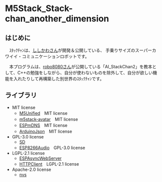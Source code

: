 # M5Stack_Stack-chan_another_dimension

## はじめに

　ｽﾀｯｸﾁｬﾝは、[ししかわさん](https://twitter.com/stack_chan)が開発＆公開している、 手乗りサイズのスーパーカワイイ・コミュニケーションロボットです。

　本プログラムは、[robo8080さん](https://github.com/robo8080/AI_StackChan2)が公開している「AI_StackChan2」を教本として、C++の勉強をしながら、自分が使わないものを除外して、自分が欲しい機能を入れたりして再構築した別世界のｽﾀｯｸﾁｬﾝです。

## ライブラリ

- MIT license
  - [M5Unified](https://github.com/m5stack/M5Unified)　MIT license
  - [m5stack-avatar](https://github.com/meganetaaan/m5stack-avatar)　MIT license
  - [ESPmDNS](https://github.com/espressif/arduino-esp32/blob/master/libraries/ESPmDNS/src/ESPmDNS.h)　MIT license
  - [ArduinoJson](https://github.com/bblanchon/ArduinoJson)　MIT license
- GPL-3.0 license
  - [SD](https://github.com/arduino-libraries/SD)
  - [ESP8266Audio](https://github.com/earlephilhower/ESP8266Audio)　GPL-3.0 license
- LGPL-2.1 license
  - [ESPAsyncWebServer](https://github.com/me-no-dev/ESPAsyncWebServer)
  - [HTTPClient](https://github.com/espressif/arduino-esp32/blob/master/libraries/HTTPClient/src/HTTPClient.h)　LGPL-2.1 license
- Apache-2.0 license
  - [nvs](https://github.com/espressif/esp-idf/blob/master/components/nvs_flash/include/nvs.h)
